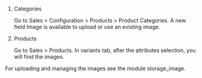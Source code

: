 1)  Categories

    Go to Sales \> Configuration \> Products \> Product Categories. A
    new field Image is available to upload or use an existing image.

2)  Products

    Go to Sales \> Products. In variants tab, after the attributes
    selection, you will find the images.

For uploading and managing the images see the module storage_image.
